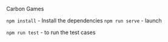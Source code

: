Carbon Games 

`npm install` - Install the dependencies
`npm run serve` - launch 

`npm run test` - to run the test cases

